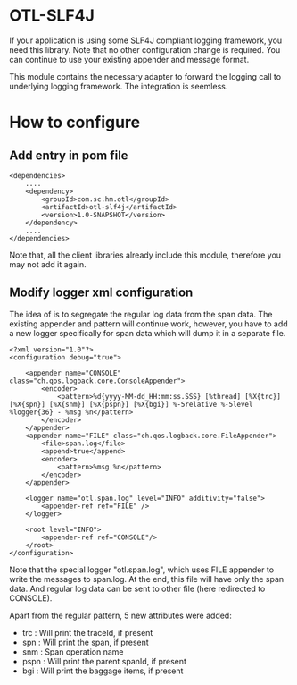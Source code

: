 # OTL-SLF4J

If your application is using some SLF4J compliant logging framework, you need this library. Note that no other configuration change is required. You can continue to use your existing appender and message format.

This module contains the necessary adapter to forward the logging call to underlying logging framework. The integration is seemless.

# How to configure

## Add entry in pom file

```
<dependencies>
    ....
    <dependency>
        <groupId>com.sc.hm.otl</groupId>
        <artifactId>otl-slf4j</artifactId>
        <version>1.0-SNAPSHOT</version>
    </dependency>
    ....
</dependencies>
```

Note that, all the client libraries already include this module, therefore you may not add it again.

## Modify logger xml configuration

The idea of is to segregate the regular log data from the span data. The existing appender and pattern will continue work, however, you have to add a new logger specifically for span data which will dump it in a separate file.

```
<?xml version="1.0"?>
<configuration debug="true">

    <appender name="CONSOLE" class="ch.qos.logback.core.ConsoleAppender">
        <encoder>
            <pattern>%d{yyyy-MM-dd_HH:mm:ss.SSS} [%thread] [%X{trc}] [%X{spn}] [%X{snm}] [%X{pspn}] [%X{bgi}] %-5relative %-5level %logger{36} - %msg %n</pattern>
        </encoder>
    </appender>
    <appender name="FILE" class="ch.qos.logback.core.FileAppender">
        <file>span.log</file>
        <append>true</append>
        <encoder>
            <pattern>%msg %n</pattern>
        </encoder>
    </appender>
    
    <logger name="otl.span.log" level="INFO" additivity="false">
        <appender-ref ref="FILE" />
    </logger>

    <root level="INFO">
        <appender-ref ref="CONSOLE"/>
    </root>
</configuration>
```

Note that the special logger "otl.span.log", which uses FILE appender to write the messages to span.log. At the end, this file will have only the span data. And regular log data can be sent to other file (here redirected to CONSOLE).

Apart from the regular pattern, 5 new attributes were added:

* trc : Will print the traceId, if present
* spn : Will print the span, if present
* snm : Span operation name
* pspn : Will print the parent spanId, if present
* bgi : Will print the baggage items, if present
